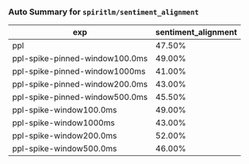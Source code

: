 ### Auto Summary for `spiritlm/sentiment_alignment`

<!-- AUTO-GEN: SPLIT TABLE -->
| exp | sentiment_alignment |
| --- | --- |
| ppl | 47.50% |
| ppl-spike-pinned-window100.0ms | 49.00% |
| ppl-spike-pinned-window1000ms | 41.00% |
| ppl-spike-pinned-window200.0ms | 43.00% |
| ppl-spike-pinned-window500.0ms | 45.50% |
| ppl-spike-window100.0ms | 49.00% |
| ppl-spike-window1000ms | 43.00% |
| ppl-spike-window200.0ms | 52.00% |
| ppl-spike-window500.0ms | 46.00% |
<!-- AUTO-GEN: SPLIT TABLE -->
